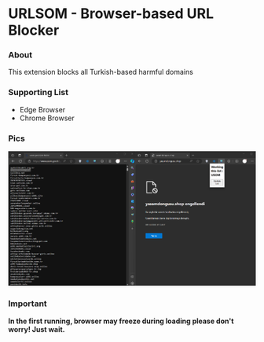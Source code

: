 # URLSOM - Browser-based URL Blocker
### About
<p>This extension blocks all Turkish-based harmful domains</p>

### Supporting List
<ul>
<li>Edge Browser</li>
<li>Chrome Browser</li>
</ul>

### Pics
<img src="pic/demo.png" />

### Important
<b>In the first running, browser may freeze during loading please don't worry! Just wait.</b>
